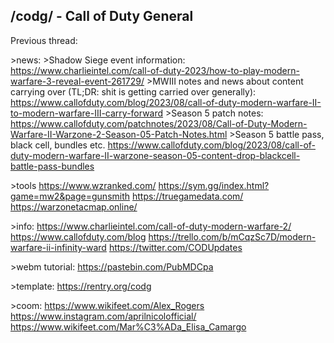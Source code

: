 ## /codg/ - Call of Duty General

Previous thread:

\>news:
\>Shadow Siege event information:
https://www.charlieintel.com/call-of-duty-2023/how-to-play-modern-warfare-3-reveal-event-261729/
\>MWIII notes and news about content carrying over (TL;DR: shit is getting carried over generally):
https://www.callofduty.com/blog/2023/08/call-of-duty-modern-warfare-II-to-modern-warfare-III-carry-forward
\>Season 5 patch notes:
https://www.callofduty.com/patchnotes/2023/08/Call-of-Duty-Modern-Warfare-II-Warzone-2-Season-05-Patch-Notes.html
\>Season 5 battle pass, black cell, bundles etc.
https://www.callofduty.com/blog/2023/08/call-of-duty-modern-warfare-II-warzone-season-05-content-drop-blackcell-battle-pass-bundles

\>tools
https://www.wzranked.com/
https://sym.gg/index.html?game=mw2&page=gunsmith
https://truegamedata.com/
https://warzonetacmap.online/

\>info:
https://www.charlieintel.com/call-of-duty-modern-warfare-2/
https://www.callofduty.com/blog
https://trello.com/b/mCqzSc7D/modern-warfare-ii-infinity-ward
https://twitter.com/CODUpdates

\>webm tutorial:
https://pastebin.com/PubMDCpa

\>template:
https://rentry.org/codg

\>coom:
https://www.wikifeet.com/Alex_Rogers
https://www.instagram.com/aprilnicolofficial/
https://www.wikifeet.com/Mar%C3%ADa_Elisa_Camargo